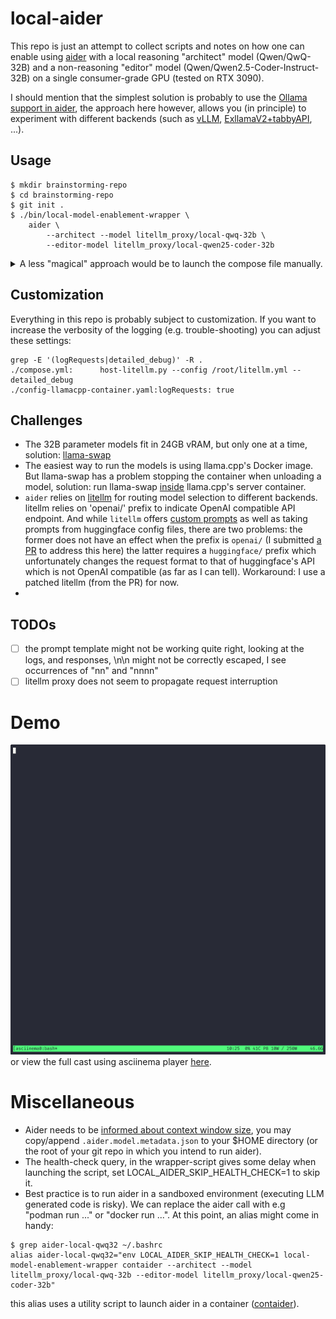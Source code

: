 # local-aider
This repo is just an attempt to collect scripts and notes on how one
can enable using [aider](https://aider.chat) with a local reasoning "architect" model (Qwen/QwQ-32B)
and a non-reasoning "editor" model (Qwen/Qwen2.5-Coder-Instruct-32B)
on a single consumer-grade GPU (tested on RTX 3090).

I should mention that the simplest solution is probably to use the [Ollama support in
aider](https://aider.chat/docs/llms/ollama.html), the approach here however, allows you (in
principle) to experiment with different backends (such as [vLLM](https://github.com/vllm-project/vllm), [ExllamaV2+tabbyAPI](https://github.com/theroyallab/tabbyAPI), ...).


## Usage
```console
$ mkdir brainstorming-repo
$ cd brainstorming-repo
$ git init .
$ ./bin/local-model-enablement-wrapper \
    aider \
        --architect --model litellm_proxy/local-qwq-32b \
        --editor-model litellm_proxy/local-qwen25-coder-32b
```
<details>
<summary>A less "magical" approach would be to launch the compose file manually.</summary>

In one terminal:
```console
$ podman compose up
[pod-llama-cpp-swap] | llama-swap listening on :8686
[pod-litellm-proxy]  | INFO:     Started server process [1]
[pod-litellm-proxy]  | INFO:     Waiting for application startup.
[pod-litellm-proxy]  | INFO:     Application startup complete.
[pod-litellm-proxy]  | INFO:     Uvicorn running on http://0.0.0.0:4000 (Press CTRL+C to quit)
...
```
and then in another terminal, launch aider as usual, but make sure you export the relevant
environment variables:
```console
$ env \
    LITELLM_PROXY_API_BASE="http://localhost:4000" \
    LITELLM_PROXY_API_KEY=sk-deadbeef0badcafe \
    aider \
        --architect --model litellm_proxy/local-qwq-32b \
        --editor-model litellm_proxy/local-qwen25-coder-32b
```

</details>

## Customization
Everything in this repo is probably subject to customization. If you
want to increase the verbosity of the logging (e.g. trouble-shooting) 
you can adjust these settings:
```console
grep -E '(logRequests|detailed_debug)' -R .
./compose.yml:      host-litellm.py --config /root/litellm.yml --detailed_debug
./config-llamacpp-container.yaml:logRequests: true
```

## Challenges
- The 32B parameter models fit in 24GB vRAM, but only one at a time, solution:
  [llama-swap](https://github.com/mostlygeek/llama-swap)
- The easiest way to run the models is using llama.cpp's Docker image. But llama-swap has a problem
  stopping the container when unloading a model, solution: run llama-swap
  [inside](env-llama-cpp-swap/Containerfile) llama.cpp's server container.
- `aider` relies on [litellm](https://github.com/BerriAI/litellm) for routing model selection to
  different backends. litellm relies on 'openai/' prefix to indicate OpenAI compatible API
  endpoint. And while `litellm` offers [custom
  prompts](https://web.archive.org/web/20250214140648/https://docs.litellm.ai/docs/completion/prompt_formatting#format-prompt-yourself)
  as well as taking prompts from huggingface config files, there are two problems: the former does
  not have an effect when the prefix is `openai/` (I submitted [a
  PR](https://github.com/BerriAI/litellm/pull/9390) to address this here) the latter requires a
  `huggingface/` prefix which unfortunately changes the request format to that of huggingface's API
  which is not OpenAI compatible (as far as I can tell). Workaround: I use a patched litellm (from
  the PR) for now.
-   

## TODOs
- [ ] the prompt template might not be working quite right, looking at the logs, and responses, \n\n
      might not be correctly escaped, I see occurrences of "nn" and "nnnn"
- [ ] litellm proxy does not seem to propagate request interruption

# Demo
[![asciicast](demo.gif)](https://asciinema.org/a/Rm1PSQHtEEtEIyhKOsO2KbcYX)
or view the full cast using asciinema player
[here](https://asciinema.org/a/Rm1PSQHtEEtEIyhKOsO2KbcYX).

# Miscellaneous
- Aider needs to be [informed about context window
  size](https://aider.chat/docs/config/adv-model-settings.html#context-window-size-and-token-costs),
  you may copy/append `.aider.model.metadata.json` to your $HOME directory (or the root of your git
  repo in which you intend to run aider).
- The health-check query, in the wrapper-script gives some delay when launching the script, set
  LOCAL_AIDER_SKIP_HEALTH_CHECK=1 to skip it.
- Best practice is to run aider in a sandboxed environment (executing LLM generated code is
  risky). We can replace the aider call with e.g "podman run ..." or "docker run ...". At this
  point, an alias might come in handy:
```console
$ grep aider-local-qwq32 ~/.bashrc
alias aider-local-qwq32="env LOCAL_AIDER_SKIP_HEALTH_CHECK=1 local-model-enablement-wrapper contaider --architect --model litellm_proxy/local-qwq-32b --editor-model litellm_proxy/local-qwen25-coder-32b"
```
  this alias uses a utility script to launch aider in a container
  ([contaider](https://github.com/bjodah/contaider)).
